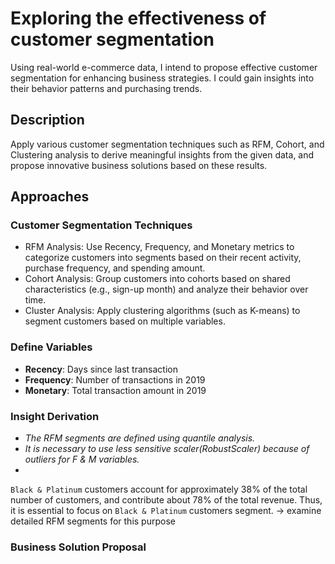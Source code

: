 # Exploring the effectiveness of customer segmentation 
Using real-world e-commerce data, I intend to propose effective customer segmentation for enhancing business strategies. 
I could gain insights into their behavior patterns and purchasing trends.

## Description
Apply various customer segmentation techniques such as RFM, Cohort, and Clustering analysis to derive meaningful insights from the given data, and propose innovative business solutions based on these results.

## Approaches
### Customer Segmentation Techniques
- RFM Analysis: Use Recency, Frequency, and Monetary metrics to categorize customers into segments based on their recent activity, purchase frequency, and spending amount.
- Cohort Analysis: Group customers into cohorts based on shared characteristics (e.g., sign-up month) and analyze their behavior over time.
- Cluster Analysis: Apply clustering algorithms (such as K-means) to segment customers based on multiple variables.

### Define Variables
- **Recency**: Days since last transaction
- **Frequency**: Number of transactions in 2019
- **Monetary**: Total transaction amount in 2019

### Insight Derivation
- _The RFM segments are defined using quantile analysis._
- _It is necessary to use less sensitive scaler(RobustScaler) because of outliers for F & M variables._
- 

`Black & Platinum` customers account for approximately 38% of the total number of customers, and contribute about 78% of the total revenue.
Thus, it is essential to focus on `Black & Platinum` customers segment.
-> examine detailed RFM segments for this purpose

### Business Solution Proposal
